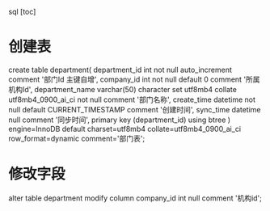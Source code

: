 sql
[toc]

# 创建表
create table department(
	department_id int not null auto_increment comment '部门Id 主键自增',
	company_id int not null default 0 comment '所属机构Id',
	department_name varchar(50) character set utf8mb4 collate utf8mb4_0900_ai_ci not null comment '部门名称',
	create_time datetime not null default CURRENT_TIMESTAMP comment '创建时间',
	sync_time datetime null comment '同步时间',
	primary key (department_id) using btree
) engine=InnoDB default charset=utf8mb4 collate=utf8mb4_0900_ai_ci row_format=dynamic comment='部门表';

# 修改字段
alter table department modify column company_id int null comment '机构id';


